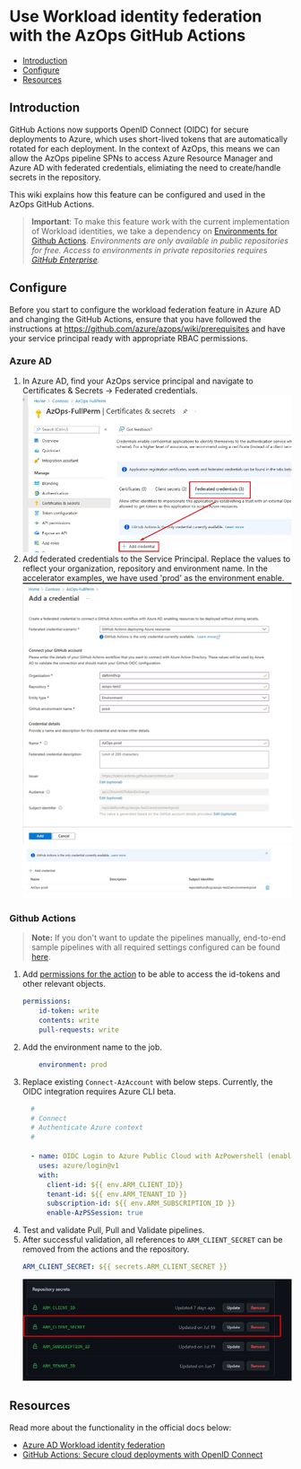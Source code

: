 # Use Workload identity federation with the AzOps GitHub Actions

- [Introduction](#Introduction)
- [Configure](#Configure)
- [Resources](#Resources)

## Introduction

GitHub Actions now supports OpenID Connect (OIDC) for secure deployments to Azure, which uses short-lived tokens that are automatically rotated for each deployment. 
In the context of AzOps, this means we can allow the AzOps pipeline SPNs to access Azure Resource Manager and Azure AD with federated credentials, elimiating the need to create/handle secrets in the repository. 

This wiki explains how this feature can be configured and used in the AzOps GitHub Actions. 

> **Important**: To make this feature work with the current implementation of Workload identities, we take a dependency on [Environments for Github Actions](https://docs.github.com/en/actions/deployment/targeting-different-environments/using-environments-for-deployment). *Environments are only available in public repositories for free. Access to environments in private repositories requires [GitHub Enterprise](https://docs.github.com/en/get-started/learning-about-github/githubs-products#github-enterprise).*

## Configure
Before you start to configure the workload federation feature in Azure AD and changing the GitHub Actions, ensure that you have followed the instructions at https://github.com/azure/azops/wiki/prerequisites and have your service principal ready with appropriate RBAC permissions.

### Azure AD
1. In Azure AD, find your AzOps service principal and navigate to Certificates & Secrets -> Federated credentials. 
    ![Add creds](./Media/oidc/spn_addcreds.jpg)
2. Add federated credentials to the Service Principal. Replace the values to reflect your organization, repository and environment name. In the accelerator examples, we have used 'prod' as the environment enable. 
    ![Overview](./Media/oidc/spn_addcreds2.jpg)
    ![Overview](./Media/oidc/spn_added.jpg)
### Github Actions 
> **Note:** If you don't want to update the pipelines manually, end-to-end sample pipelines with all required settings configured can be found [here](https://github.com/Azure/AzOps-Accelerator/tree/main/.github/samples/oidc-azuread). 
1. Add [permissions for the action](https://github.blog/changelog/2021-04-20-github-actions-control-permissions-for-github_token/) to be able to access the id-tokens and other relevant objects.
    ```yaml
    permissions:
        id-token: write
        contents: write
        pull-requests: write
    ```
2. Add the environment name to the job. 
    ```yaml
        environment: prod
    ```
3. Replace existing `Connect-AzAccount` with below steps. Currently, the OIDC integration requires Azure CLI beta. 
    ```yaml
      #
      # Connect
      # Authenticate Azure context
      #

      - name: OIDC Login to Azure Public Cloud with AzPowershell (enableAzPSSession true)
        uses: azure/login@v1
        with:
          client-id: ${{ env.ARM_CLIENT_ID}}
          tenant-id: ${{ env.ARM_TENANT_ID }}
          subscription-id: ${{ env.ARM_SUBSCRIPTION_ID }} 
          enable-AzPSSession: true
    ```
4. Test and validate Pull, Pull and Validate pipelines. 
5. After successful validation, all references to `ARM_CLIENT_SECRET` can be removed from the actions and the repository. 
    ```yaml
    ARM_CLIENT_SECRET: ${{ secrets.ARM_CLIENT_SECRET }}
    ```
    ![Overview](./Media/oidc/arm_client_secret.png)
## Resources
Read more about the functionality in the official docs below: 

* [Azure AD Workload identity federation](https://docs.microsoft.com/en-us/azure/active-directory/develop/workload-identity-federation)
* [GitHub Actions: Secure cloud deployments with OpenID Connect](https://github.blog/changelog/2021-10-27-github-actions-secure-cloud-deployments-with-openid-connect/)
